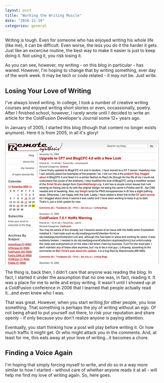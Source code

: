 ```yaml
---
layout: post
title: "Working the Writing Muscle"
date: "2016-12-19"
categories: general
---
```


Writing is tough. Even for someone who has enjoyed writing his whole life (like me), it can be difficult. Even worse, the less you do it the harder it gets. Just like an excercise routine, the best way to make it easier is just to keep doing it. Not using it, you risk losing it.

As you can see, however, my writing - on this blog in particular - has waned. However, I'm hoping to change that by writing something, ever day of the work week. It may be tech or code related - it may not be. Just write.<!--more-->

## Losing Your Love of Writing

I've always loved writing. In college, I took a number of creative writing courses and enjoyed writing short stories or even, occassionally, poetry. After I finished school, however, I rarely wrote until I decided to write an article for the ColdFusion Developer's Journal some 12+ years ago.

In January of 2005, I started this blog (though that content no longer exists anymore). Here it is from 2005, in all it's glory!

![](/images/posts/myblog_2004.jpg)

The thing is, back then, I didn't care that anyone was reading the blog. In fact, I started it under the assumption that no one was, in fact, reading it. It was a place for me to write and enjoy writing. It wasn't until I showed up at a ColdFusion conference in 2006 that I learned that people actually read it...and even knew who I was.

That was great. However, when you start writing _for_ other people, you lose something. That something is perhaps the joy of writing without an ego. Of not being afraid to put yourself out there, to risk your reputation and share openly - if only because you don't realize anyone is paying attention.

Eventually, you start thinking how a post will play before writing it. Or how much traffic it might get. Or who might attack you in the comments. And, at least for me, this eats away at your love of writing...it becomes a chore.

## Finding a Voice Again

I'm hoping that simply forcing myself to write, and do so in a way more similar to how I started - without care of whether anyone reads it at all - will help me find my love of writing again. So, here goes.